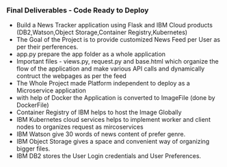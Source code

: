 ### Final Deliverables - Code Ready to Deploy

- Build a News Tracker application using Flask and IBM Cloud products (DB2,Watson,Object Storage,Container Registry,Kubernetes)
- The Goal of the Project is to provide customized News Feed per User as per their perferences.
- app.py prepare the app folder as a whole application
- Important files - views.py, request.py and base.html which organize the flow of the application and make various API calls and dynamically contruct the webpages as per the feed
- The Whole Project made Platform independent to deploy as a Microservice application
- with help of Docker the Application is converted to ImageFile (done by DockerFile)
- Container Registry of IBM helps to host the Image Globally
- IBM Kubernetes cloud services helps to implement worker and client nodes to organizes request as mircoservices
- IBM Watson give 30 words of news content of prefer genre.
- IBM Object Storage gives a space and convenient way of organizing bigger files.
- IBM DB2 stores the User Login credentials and User Preferences. 